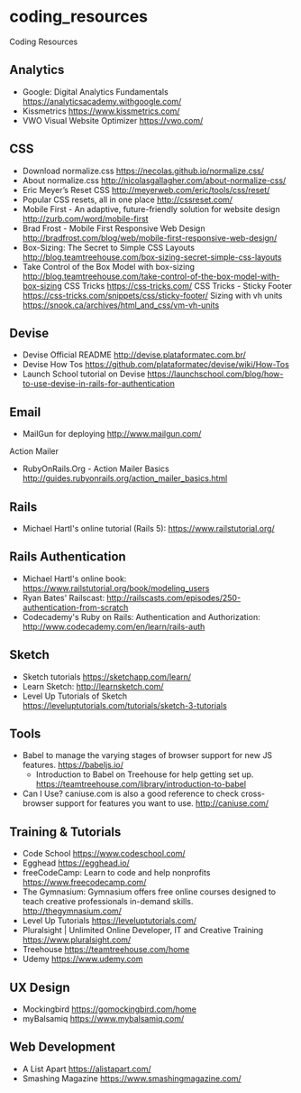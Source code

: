 # coding_resources

Coding Resources

## Analytics

* Google: Digital Analytics Fundamentals
https://analyticsacademy.withgoogle.com/
* Kissmetrics
https://www.kissmetrics.com/
* VWO Visual Website Optimizer
https://vwo.com/

## CSS

* Download normalize.css 
https://necolas.github.io/normalize.css/
* About normalize.css 
http://nicolasgallagher.com/about-normalize-css/
* Eric Meyer’s Reset CSS 
http://meyerweb.com/eric/tools/css/reset/
* Popular CSS resets, all in one place 
http://cssreset.com/
* Mobile First - An adaptive, future-friendly solution for website design 
http://zurb.com/word/mobile-first
* Brad Frost - Mobile First Responsive Web Design 
http://bradfrost.com/blog/web/mobile-first-responsive-web-design/
* Box-Sizing: The Secret to Simple CSS Layouts 
http://blog.teamtreehouse.com/box-sizing-secret-simple-css-layouts
* Take Control of the Box Model with box-sizing 
http://blog.teamtreehouse.com/take-control-of-the-box-model-with-box-sizing
CSS Tricks
https://css-tricks.com/
CSS Tricks - Sticky Footer
https://css-tricks.com/snippets/css/sticky-footer/
Sizing with vh units
https://snook.ca/archives/html_and_css/vm-vh-units

## Devise

* Devise Official README 
http://devise.plataformatec.com.br/
* Devise How Tos 
https://github.com/plataformatec/devise/wiki/How-Tos
* Launch School tutorial on Devise 
https://launchschool.com/blog/how-to-use-devise-in-rails-for-authentication

## Email

* MailGun for deploying 
http://www.mailgun.com/

Action Mailer
* RubyOnRails.Org - Action Mailer Basics 
http://guides.rubyonrails.org/action_mailer_basics.html

## Rails

* Michael Hartl's online tutorial (Rails 5): 
https://www.railstutorial.org/

## Rails Authentication
* Michael Hartl's online book: 
https://www.railstutorial.org/book/modeling_users
* Ryan Bates' Railscast: 
http://railscasts.com/episodes/250-authentication-from-scratch
* Codecademy's Ruby on Rails: Authentication and Authorization: 
http://www.codecademy.com/en/learn/rails-auth

## Sketch

* Sketch tutorials
https://sketchapp.com/learn/
* Learn Sketch: 
http://learnsketch.com/
* Level Up Tutorials of Sketch
https://leveluptutorials.com/tutorials/sketch-3-tutorials

## Tools

* Babel to manage the varying stages of browser support for new JS features.
https://babeljs.io/ 
  * Introduction to Babel on Treehouse for help getting set up. 
  https://teamtreehouse.com/library/introduction-to-babel
* Can I Use? caniuse.com is also a good reference to check cross-browser support for features you want to use.
http://caniuse.com/

## Training & Tutorials

* Code School
https://www.codeschool.com/
* Egghead
https://egghead.io/
* freeCodeCamp: Learn to code and help nonprofits
https://www.freecodecamp.com/
* The Gymnasium: Gymnasium offers free online courses designed to teach creative professionals in-demand skills.
http://thegymnasium.com/
* Level Up Tutorials
https://leveluptutorials.com/
* Pluralsight | Unlimited Online Developer, IT and Creative Training
https://www.pluralsight.com/
* Treehouse
https://teamtreehouse.com/home
* Udemy
https://www.udemy.com

## UX Design
* Mockingbird 
https://gomockingbird.com/home
* myBalsamiq 
https://www.mybalsamiq.com/

## Web Development
* A List Apart
https://alistapart.com/
* Smashing Magazine
https://www.smashingmagazine.com/
